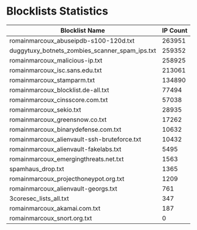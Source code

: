 # Blocklists Statistics
| Blocklist Name | IP Count |
|----|----|
| romainmarcoux_abuseipdb-s100-120d.txt | 263951 |
| duggytuxy_botnets_zombies_scanner_spam_ips.txt | 259352 |
| romainmarcoux_malicious-ip.txt | 258925 |
| romainmarcoux_isc.sans.edu.txt | 213061 |
| romainmarcoux_stamparm.txt | 134890 |
| romainmarcoux_blocklist.de-all.txt | 77494 |
| romainmarcoux_cinsscore.com.txt | 57038 |
| romainmarcoux_sekio.txt | 28935 |
| romainmarcoux_greensnow.co.txt | 17262 |
| romainmarcoux_binarydefense.com.txt | 10632 |
| romainmarcoux_alienvault-ssh-bruteforce.txt | 10432 |
| romainmarcoux_alienvault-fakelabs.txt | 5495 |
| romainmarcoux_emergingthreats.net.txt | 1563 |
| spamhaus_drop.txt | 1365 |
| romainmarcoux_projecthoneypot.org.txt | 1209 |
| romainmarcoux_alienvault-georgs.txt | 761 |
| 3coresec_lists_all.txt | 347 |
| romainmarcoux_akamai.com.txt | 187 |
| romainmarcoux_snort.org.txt | 0 |

